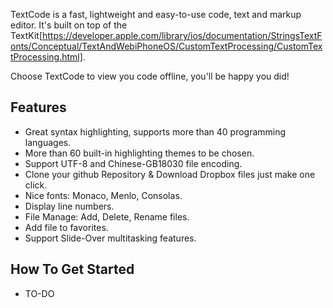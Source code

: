 TextCode is a fast, lightweight and easy-to-use code, text and markup editor. It's built on top of the TextKit[https://developer.apple.com/library/ios/documentation/StringsTextFonts/Conceptual/TextAndWebiPhoneOS/CustomTextProcessing/CustomTextProcessing.html]. 

Choose TextCode to view you code offline, you'll be happy you did!

## Features
- Great syntax highlighting, supports more than 40 programming languages.
- More than 60 built-in highlighting themes to be chosen.
- Support UTF-8 and Chinese-GB18030 file encoding.
- Clone your github Repository & Download Dropbox files just make one click.
- Nice fonts: Monaco, Menlo, Consolas.
- Display line numbers.
- File Manage: Add, Delete, Rename files.
- Add file to favorites.
- Support Slide-Over multitasking features.

## How To Get Started
- TO-DO
